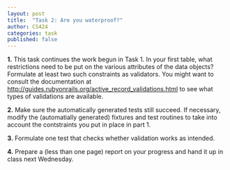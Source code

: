 ```yaml
---
layout: post
title:  "Task 2: Are you waterproof?"
author: CS424
categories: task
published: false
---
```


**1.** This task continues the work begun in Task 1.  In your first
table, what restrictions need to be put on the various attributes of
the data objects?  Formulate at least two such constraints as
validators.  You might want to consult the documentation at
<http://guides.rubyonrails.org/active_record_validations.html> to see
what types of validations are available.

**2.** Make sure the automatically generated tests still succeed.
If necessary, modify the (automatially generated) fixtures
and test routines to take into account the contstraints you put in place in
part 1.

**3.** Formulate one test that checks whether validation works as intended.

**4.** Prepare a (less than one page) report on your progress
and hand it up in class next Wednesday.
